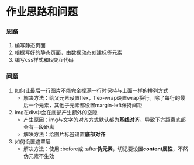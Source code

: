 # 作业思路和问题

### 思路
1. 编写静态页面
2. 根据写好的静态页面，由数据动态创建标签元素
3. 编写css样式和ts交互代码

### 问题
1. 如何让最后一行图片不能完全撑满一行时保持与上面一样的排列方式
    - 解决方法：给父元素设置flex，flex-wrap设置wrap换行。除了每行的最后一个元素，其他子元素都设置margin-left保持间距
2. img在div中会在底部产生额外的空隙
    - 产生原因：img与文字的对齐方式默认都为**基线对齐**，导致下方距离底部会有一段距离
    - 解决方法：给图片标签设置**底部对齐**
3. 如何设置遮罩层
    - 解决方法：使用::before或::after**伪元素**，切记要设置**content属性**，不然伪元素不生效
